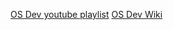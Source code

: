 [OS Dev youtube playlist](https://www.youtube.com/playlist?list=PLxN4E629pPnJxCQCLy7E0SQY_zuumOVyZ)
[OS Dev Wiki](https://wiki.osdev.org/Expanded_Main_Page)
